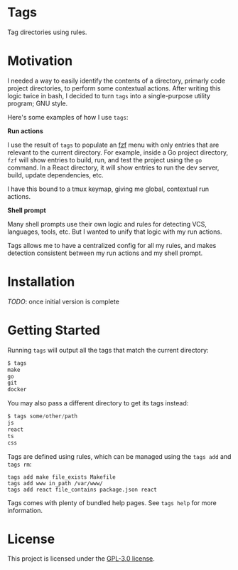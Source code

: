 # Tags

Tag directories using rules.

# Motivation

I needed a way to easily identify the contents of a directory, primarly code
project directories, to perform some contextual actions. After writing this
logic twice in bash, I decided to turn `tags` into a single-purpose utility
program; GNU style.

Here's some examples of how I use `tags`:

**Run actions**

I use the result of `tags` to populate an [fzf] menu with only entries that
are relevant to the current directory. For example, inside a Go project
directory, `fzf` will show entries to build, run, and test the project using
the `go` command. In a React directory, it will show entries to run the dev
server, build, update dependencies, etc.

I have this bound to a tmux keymap, giving me global, contextual run actions.

**Shell prompt**

Many shell prompts use their own logic and rules for detecting VCS, languages,
tools, etc. But I wanted to unify that logic with my run actions.

Tags allows me to have a centralized config for all my rules, and makes
detection consistent between my run actions and my shell prompt.

# Installation

_TODO_: once initial version is complete

# Getting Started

Running `tags` will output all the tags that match the current directory:

```php
$ tags
make
go
git
docker
```

You may also pass a different directory to get its tags instead:

```php
$ tags some/other/path
js
react
ts
css
```

Tags are defined using rules, which can be managed using the `tags add` and
`tags rm`:

```
tags add make file_exists Makefile
tags add www in_path /var/www/
tags add react file_contains package.json react
```

Tags comes with plenty of bundled help pages. See `tags help` for more
information.

# License

This project is licensed under the [GPL-3.0 license](./LICENSE).

[fzf]: https://github.com/junegunn/fzf
